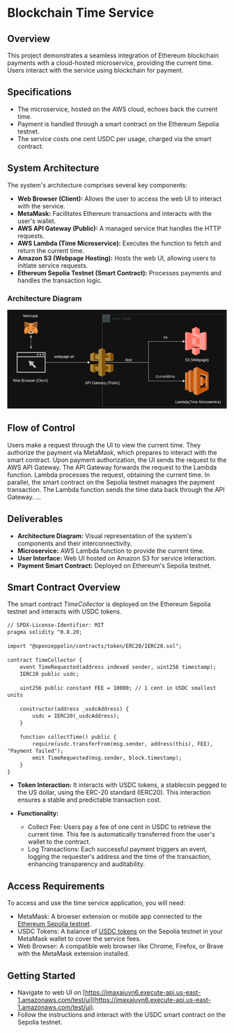 # Blockchain Time Service

## Overview
This project demonstrates a seamless integration of Ethereum blockchain payments with a cloud-hosted microservice, providing the current time. Users interact with the service using blockchain for payment.

## Specifications
- The microservice, hosted on the AWS cloud, echoes back the current time.
- Payment is handled through a smart contract on the Ethereum Sepolia testnet.
- The service costs one cent USDC per usage, charged via the smart contract.

## System Architecture
The system's architecture comprises several key components:
- **Web Browser (Client):** Allows the user to access the web UI to interact with the service.
- **MetaMask:** Facilitates Ethereum transactions and interacts with the user's wallet.
- **AWS API Gateway (Public):** A managed service that handles the HTTP requests.
- **AWS Lambda (Time Microservice):** Executes the function to fetch and return the current time.
- **Amazon S3 (Webpage Hosting):** Hosts the web UI, allowing users to initiate service requests.
- **Ethereum Sepolia Testnet (Smart Contract):** Processes payments and handles the transaction logic.

### Architecture Diagram
![Architecture Diagram](images/Blockchain-time-service-architechture.png)

## Flow of Control
Users make a request through the UI to view the current time. They authorize the payment via MetaMask, which prepares to interact with the smart contract. Upon payment authorization, the UI sends the request to the AWS API Gateway. The API Gateway forwards the request to the Lambda function. Lambda processes the request, obtaining the current time. In parallel, the smart contract on the Sepolia testnet manages the payment transaction. The Lambda function sends the time data back through the API Gateway. ...

## Deliverables
- **Architecture Diagram:** Visual representation of the system's components and their interconnectivity.
- **Microservice:** AWS Lambda function to provide the current time.
- **User Interface:** Web UI hosted on Amazon S3 for service interaction.
- **Payment Smart Contract:** Deployed on Ethereum's Sepolia testnet.

## Smart Contract Overview



The smart contract *TimeCollector* is deployed on the Ethereum Sepolia testnet and interacts with USDC tokens.

```solidity
// SPDX-License-Identifier: MIT
pragma solidity ^0.8.20;

import "@openzeppelin/contracts/token/ERC20/IERC20.sol";

contract TimeCollector {
    event TimeRequested(address indexed sender, uint256 timestamp);
    IERC20 public usdc;

    uint256 public constant FEE = 10000; // 1 cent in USDC smallest units

    constructor(address _usdcAddress) {
        usdc = IERC20(_usdcAddress);
    }

    function collectTime() public {
        require(usdc.transferFrom(msg.sender, address(this), FEE), "Payment failed");
        emit TimeRequested(msg.sender, block.timestamp);
    }
}
```
- **Token Interaction:** It interacts with USDC tokens, a stablecoin pegged to the US dollar, using the ERC-20 standard (IERC20). This interaction ensures a stable and predictable transaction cost.

- **Functionality:**
    - Collect Fee: Users pay a fee of one cent in USDC to retrieve the current time. This fee is automatically transferred from the user's wallet to the contract.
    - Log Transactions: Each successful payment triggers an event, logging the requester's address and the time of the transaction, enhancing transparency and auditability.

## Access Requirements
To access and use the time service application, you will need:
- MetaMask: A browser extension or mobile app connected to the [Ethereum Sepolia testnet](https://sepolia.etherscan.io/).
- USDC Tokens: A balance of [USDC tokens](https://sepolia.etherscan.io/token/0x1c7D4B196Cb0C7B01d743Fbc6116a902379C7238) on the Sepolia testnet in your MetaMask wallet to cover the service fees. 
- Web Browser: A compatible web browser like Chrome, Firefox, or Brave with the MetaMask extension installed.

## Getting Started
- Navigate to web UI on [https://jmaxajuyn6.execute-api.us-east-1.amazonaws.com/test/ui](https://jmaxajuyn6.execute-api.us-east-1.amazonaws.com/test/ui).
- Follow the instructions and interact with the USDC smart contract on the Sepolia testnet.



